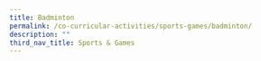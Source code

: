 ```yaml
---
title: Badminton
permalink: /co-curricular-activities/sports-games/badminton/
description: ""
third_nav_title: Sports & Games
---
```


